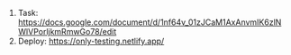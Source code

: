 1. Task: https://docs.google.com/document/d/1nf64v_01zJCaM1AxAnvmIK6zlNWlVPorljkmRmwGo78/edit
2. Deploy: https://only-testing.netlify.app/
